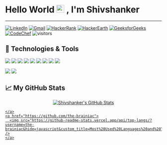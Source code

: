 # Hello World <img src="https://media.giphy.com/media/hvRJCLFzcasrR4ia7z/giphy.gif" width="25px"> , I'm Shivshanker
---
<!--## Find me here 👇-->
[![LinkedIn](https://img.shields.io/badge/LinkedIn-the--brainiac-yellowgreen?style=flat-square&logo=linkedin&logoColor=white)](https://www.linkedin.com/in/the-brainiac/)
[![Gmail](https://img.shields.io/badge/Gmail-Shivshanker-blue?&style=flat-square&logo=gmail&logoColor=red)](mailto:shiv71290@gmail.com)
[![HackerRank](https://img.shields.io/badge/HackerRank-the_brainiac-darkgreen?&style=flat-square&logo=hackerrank&logoColor=dark-green)](https://www.hackerrank.com/the_brainiac_/)
[![HackerEarth](https://img.shields.io/badge/HackerEarth-the_brainiac-purple?&style=flat-square&logo=hackerearth&logoColor=light-purple)](https://www.hackerearth.com/@the-brainiac)
[![GeeksforGeeks](https://img.shields.io/badge/GeeksforGeeks-the_brainiac-green?&style=flat-square&logo=geeksforgeeks&logoColor=white)](https://auth.geeksforgeeks.org/user/the_brainiac/profile)
[![CodeChef](https://img.shields.io/badge/CodeChef-the_brainiac-brown?&style=flat-square&logo=codechef&logoColor=white)](https://www.codechef.com/users/the_brainiac)
![visitors](https://visitor-badge.glitch.me/badge?page_id=the-brainiac.the-brainiac)
  
<!--<img align="right" alt="GIF" src="https://raw.githubusercontent.com/the-brainiac/the-brainiac/main/code.gif?raw=true" width="500" height="320" /> -->


## 🔧 Technologies & Tools
![](https://img.shields.io/badge/python%20-%2314354C.svg?&style=for-the-badge&logo=python&logoColor=white)
![](https://img.shields.io/badge/django%20-%23092E20.svg?&style=for-the-badge&logo=django&logoColor=white)
![](https://img.shields.io/badge/c%20-%2300599C.svg?&style=for-the-badge&logo=c&logoColor=white)
![](https://img.shields.io/badge/c++%20-%2300599C.svg?&style=for-the-badge&logo=c%2B%2B&logoColor=white)
![](https://img.shields.io/badge/shell_script%20-%23121011.svg?&style=for-the-badge&logo=gnu-bash&logoColor=white)
![](https://img.shields.io/badge/sqlite-%2307405e.svg?&style=for-the-badge&logo=sqlite&logoColor=white)
![](https://img.shields.io/badge/html5%20-%23E34F26.svg?&style=for-the-badge&logo=html5&logoColor=white)
![](https://img.shields.io/badge/css3%20-%231572B6.svg?&style=for-the-badge&logo=css3&logoColor=white)
![](https://img.shields.io/badge/javascript%20-%23323330.svg?&style=for-the-badge&logo=javascript&logoColor=%23F7DF1E)

![](https://img.shields.io/badge/linux%20-%23323330.svg?&style=for-the-badge&logo=linux&logoColor=white)
![](https://img.shields.io/badge/windows%20-%2300599C.svg?&style=for-the-badge&logo=windows&logoColor=white)


## 📈 My GitHub Stats
<p align="center"> 
	<a href="https://github.com/the-brainiac/">
	  <img src="https://github-readme-stats.vercel.app/api?username=the-brainiac&show_icons=true&line_height=27&count_private=true&custom_title=Shivshanker's%20GitHub%20Stats" alt="Shivshanker's GitHub Stats" />

	</a>
	<a href="https://github.com/the-brainiac">
	  <img src="https://github-readme-stats.vercel.app/api/top-langs/?username=the-brainiac&hide=javascript&custom_title=Most%20Used%20Languages%20and%20Tools&card_width=400" />
	</a>
</p>
